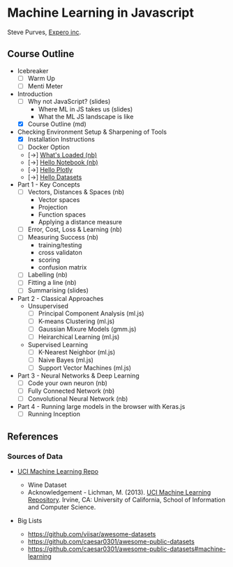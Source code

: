 # Machine Learning in Javascript
Steve Purves, [Expero inc](www.experoinc.com).

## Course Outline

- Icebreaker
  - [ ] Warm Up 
  - [ ] Menti Meter
- Introduction
  - [ ] Why not JavaScript? (slides)
    - Where ML in JS takes us (slides)
    - What the ML JS landscape is like
  - [x] Course Outline (md)
- Checking Environment Setup & Sharpening of Tools
  - [x] Installation Instructions
  - [ ] Docker Option
  - [->] [What's Loaded (nb)](0_smoke_test.ipynb)
  - [->] [Hello Notebook (nb)](1_hello_notebook.ipynb)
  - [->] [Hello Plotly](2_hello_plotly.ipynb)
  - [->] [Hello Datasets]()
- Part 1 - Key Concepts
  - [ ] Vectors, Distances & Spaces (nb)
    - Vector spaces
    - Projection
    - Function spaces
    - Applying a distance measure
  - [ ] Error, Cost, Loss & Learning (nb) 
  - [ ] Measuring Success (nb)
     - training/testing
     - cross validaton
     - scoring
     - confusion matrix
  - [ ] Labelling (nb)
  - [ ] Fitting a line (nb)
  - [ ] Summarising (slides)
- Part 2 - Classical Approaches 
  - Unsupervised
    - [ ] Principal Component Analysis (ml.js)
    - [ ] K-means Clustering (ml.js)
    - [ ] Gaussian Mixure Models (gmm.js)
    - [ ] Heirarchical Learning (ml.js)
  - Supervised Learning
    - [ ] K-Nearest Neighbor (ml.js)
    - [ ] Naive Bayes (ml.js)
    - [ ] Support Vector Machines (ml.js)
- Part 3 - Neural Networks & Deep Learning
    - [ ] Code your own neuron (nb)
    - [ ] Fully Connected Network (nb)
    - [ ] Convolutional Neural Network (nb)
- Part 4 - Running large models in the browser with Keras.js
  - [ ] Running Inception

## References

### Sources of Data
 
 - [UCI Machine Learning Repo](http://archive.ics.uci.edu/ml/index.php)
   - Wine Dataset
   - Acknowledgement - Lichman, M. (2013). [UCI Machine Learning Repository](http://archive.ics.uci.edu/ml). Irvine, CA: University of California, School of Information and Computer Science.

 - Big Lists
   - https://github.com/viisar/awesome-datasets
   - https://github.com/caesar0301/awesome-public-datasets
   - https://github.com/caesar0301/awesome-public-datasets#machine-learning